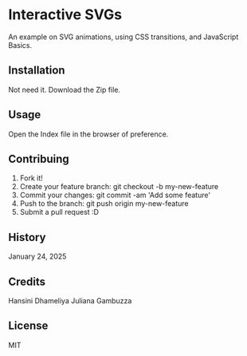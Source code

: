 # Interactive SVGs 
An example on SVG animations, using CSS transitions, and JavaScript Basics.

## Installation
Not need it. Download the Zip file.

## Usage
Open the Index file in the browser of preference.

## Contribuing
1. Fork it!
2. Create your feature branch: git checkout -b my-new-feature
3. Commit your changes: git commit -am 'Add some feature'
4. Push to the branch: git push origin my-new-feature
5. Submit a pull request :D

## History
January 24, 2025

## Credits
Hansini Dhameliya
Juliana Gambuzza

## License
MIT


